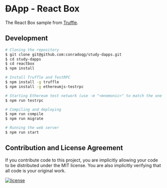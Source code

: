 # ~~D~~App - React Box

The React Box sample from [Truffle](https://github.com/truffle-box/react-box).

## Development

```sh
# Cloning the repository
$ git clone git@github.com:conradoqg/study-dapps.git
$ cd study-dapps
$ cd reactbox
$ npm install

# Install Truffle and TestRPC
$ npm install -g truffle
$ npm install -g ethereumjs-testrpc

# Starting Ethereum test network (use -m "<mnemonic>" to match the one used in your Etherium wallet)
$ npm run testrpc

# Compiling and deploying
$ npm run compile
$ npm run migrate

# Running the web server
$ npm run start
```

## Contribution and License Agreement

If you contribute code to this project, you are implicitly allowing your code
to be distributed under the MIT license. You are also implicitly verifying that
all code is your original work.

[![license](https://img.shields.io/github/license/mashape/apistatus.svg)](https://github.com/conradoqg/study-dapps/blob/master/LICENSE)

